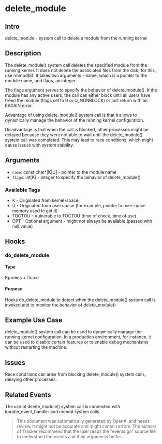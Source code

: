 
# delete_module

## Intro
delete_module - system call to delete a module from the running kernel

## Description
The delete_module() system call deletes the specified module from the running kernel. It does not delete the associated files from the disk; for this, use rmmod(8). It takes two arguments - name, which is a pointer to the module name, and flags, an integer.

The flags argument serves to specify the behavior of delete_module(). If the module has any active users, the call can either block until all users have freed the module (flags set to 0 or O_NONBLOCK) or just return with an EAGAIN error.

Advantage of using delete_module() system call is that it allows to dynamically manage the behavior of the running kernel configuration.

Disadvantage is that when the call is blocked, other processes might be delayed because they were not able to wait until the delete_module() system call was completed. This may lead to race conditions, which might cause issues with system stability.

## Arguments
* `name`: const char*[K|U] - pointer to the module name
* `flags`: int[K] - integer to specify the behavior of delete_module()

### Available Tags
* K - Originated from kernel-space.
* U - Originated from user space (for example, pointer to user space memory used to get it)
* TOCTOU - Vulnerable to TOCTOU (time of check, time of use)
* OPT - Optional argument - might not always be available (passed with null value)

## Hooks
### do_delete_module
#### Type
Kprobes + ftrace
#### Purpose
Hooks do_delete_module to detect when the delete_module() system call is invoked and to monitor the behavior of delete_module()

## Example Use Case
delete_module() system call can be used to dynamically manage the running kernel configuration. In a production environment, for instance, it can be used to disable certain features or to enable debug mechanisms without restarting the machine.

## Issues
Race conditions can arise from blocking delete_module() system calls, delaying other processes.

## Related Events
The use of delete_module() system call is connected with kprobe_event_handler and rmmod system calls.

> This document was automatically generated by OpenAI and needs review. It might
> not be accurate and might contain errors. The authors of Tracker recommend that
> the user reads the "events.go" source file to understand the events and their
> arguments better.
